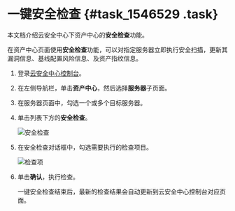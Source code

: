 # 一键安全检查 {#task_1546529 .task}

本文档介绍云安全中心下资产中心的**安全检查**功能。

在资产中心页面使用**安全检查**功能，可以对指定服务器立即执行安全扫描，更新其漏洞信息、基线配置风险信息、及资产指纹信息。

1.  登录[云安全中心控制台](https://yundun.console.aliyun.com/?p=sas)。
2.  在左侧导航栏，单击**资产中心**，然后选择**服务器**子页面。
3.  在服务器页面中，勾选一个或多个目标服务器。
4.  单击列表下方的**安全检查**。 

    ![安全检查](http://static-aliyun-doc.oss-cn-hangzhou.aliyuncs.com/assets/img/13636/156706789054242_zh-CN.png)

5.  在安全检查对话框中，勾选需要执行的检查项目。 

    ![检查项](http://static-aliyun-doc.oss-cn-hangzhou.aliyuncs.com/assets/img/13636/15670678904861_zh-CN.png)

6.  单击**确认**，执行检查。 

    一键安全检查结束后，最新的检查结果会自动更新到云安全中心控制台对应页面。


